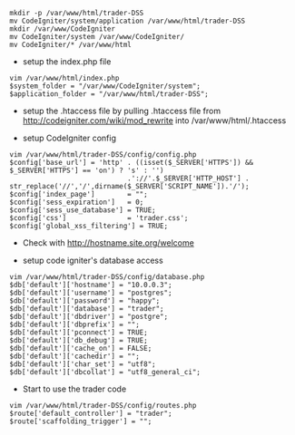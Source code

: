 
```
mkdir -p /var/www/html/trader-DSS
mv CodeIgniter/system/application /var/www/html/trader-DSS
mkdir /var/www/CodeIgniter
mv CodeIgniter/system /var/www/CodeIgniter/
mv CodeIgniter/* /var/www/html
```

  * setup the index.php file
```
vim /var/www/html/index.php
$system_folder = "/var/www/CodeIgniter/system";
$application_folder = "/var/www/html/trader-DSS";
```

  * setup the .htaccess file by pulling .htaccess file from http://codeigniter.com/wiki/mod_rewrite into /var/www/html/.htaccess

  * setup CodeIgniter config
```
vim /var/www/html/trader-DSS/config/config.php
$config['base_url'] = 'http' . ((isset($_SERVER['HTTPS']) && $_SERVER['HTTPS'] == 'on') ? 's' : '')
                             .'://'.$_SERVER['HTTP_HOST'] . str_replace('//','/',dirname($_SERVER['SCRIPT_NAME']).'/');
$config['index_page']        = "";
$config['sess_expiration']   = 0;
$config['sess_use_database'] = TRUE;
$config['css']               = 'trader.css';
$config['global_xss_filtering'] = TRUE;
```

  * Check with http://hostname.site.org/welcome

  * setup code igniter's database access
```
vim /var/www/html/trader-DSS/config/database.php 
$db['default']['hostname'] = "10.0.0.3";
$db['default']['username'] = "postgres";
$db['default']['password'] = "happy";
$db['default']['database'] = "trader";
$db['default']['dbdriver'] = "postgre";
$db['default']['dbprefix'] = "";
$db['default']['pconnect'] = TRUE;
$db['default']['db_debug'] = TRUE;
$db['default']['cache_on'] = FALSE;
$db['default']['cachedir'] = "";
$db['default']['char_set'] = "utf8";
$db['default']['dbcollat'] = "utf8_general_ci";
```
  * Start to use the trader code
```
vim /var/www/html/trader-DSS/config/routes.php
$route['default_controller'] = "trader";
$route['scaffolding_trigger'] = "";
```